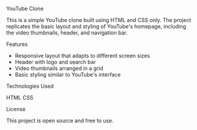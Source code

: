 

YouTube Clone

This is a simple YouTube clone built using HTML and CSS only. The project replicates the basic layout and styling of YouTube's 
homepage, including the video thumbnails, header, and navigation bar.

 Features

- Responsive layout that adapts to different screen sizes
- Header with logo and search bar
- Video thumbnails arranged in a grid
- Basic styling similar to YouTube's interface


 Technologies Used

 HTML
 CSS

License

This project is open source and free to use.
